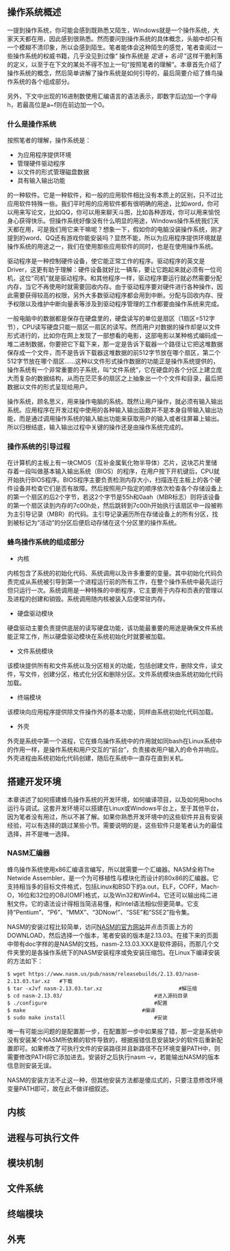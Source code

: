 ## 操作系统概述
一提到操作系统，你可能会感到既熟悉又陌生，Windows就是一个操作系统，大家天天都在用，因此感到很熟悉。然而要问到操作系统的具体概念，头脑中却只有一个模糊不清印象，所以会感到陌生。笔者能体会这种陌生的感觉，笔者查阅过一些操作系统的权威书籍，几乎没见到过像“ 操作系统是 *定语* + *名词* ”这样干脆利落的定义，以至于在下文的某处不得不加上一句“按照笔者的理解”。本章首先介绍了操作系统的概念，然后简单讲解了操作系统是如何引导的，最后简要介绍了蜂鸟操作系统的各个组成部分。

另外，下文中出现的16进制数使用汇编语言的语法表示，即数字后边加一个字母h，若最高位是a~f则在前边加一个0。

### 什么是操作系统
按照笔者的理解，操作系统是：
* 为应用程序提供环境
* 管理硬件驱动程序
* 以文件的形式管理磁盘数据
* 具有输入输出功能

的一种软件。它是一种软件，和一般的应用软件相比没有本质上的区别，只不过比应用软件特殊一些。我们平时用的应用软件都有很明确的用途，比如word，你可以用来写论文，比如QQ，你可以用来聊天斗图，比如各种游戏，你可以用来愉悦身心获得快乐。但操作系统好像没有什么明显的用途，Windows操作系统我们天天都在用，可是我们用它来干嘛呢？想象一下，假如你的电脑没装操作系统，刚才提到的word、QQ还有游戏你能安装吗？显然不能，所以为应用程序提供环境就是操作系统的用途之一，我们在使用那些应用软件的同时，也是在使用操作系统。

驱动程序是一种控制硬件设备，使它能正常工作的程序。驱动程序的英文是Driver，这更有助于理解：硬件设备就好比一辆车，要让它跑起来就必须有一位司机，这位“司机”就是驱动程序。和其他程序一样，驱动程序要运行就必然需要分配内存，当它不再使用时就需要回收内存。由于驱动程序要对硬件进行各种操作，因此需要获得较高的权限，另外大多数驱动程序都会用到中断。分配与回收内存、授予权限以及维护中断向量表等涉及到驱动程序管理的工作都要由操作系统来完成。

一般电脑中的数据都是保存在硬盘里的，硬盘读写的单位是扇区（1扇区=512字节），CPU读写硬盘只能一扇区一扇区的读写。然而用户对数据的操作却是以文件形式进行的，比如你在网上发现了一部想看的电影，这部电影以某种格式编码成一堆二进制数据，你要把它下载下来，那一定是告诉下载器一个路径让它把这堆数据保存成一个文件，而不是告诉下载器这堆数据的前512字节放在哪个扇区，第二个512字节放在哪个扇区……这种以文件形式操作数据的功能正是操作系统提供的，操作系统有一个非常重要的子系统，叫“文件系统”，它在硬盘的各个分区上建立庞大而复杂的数据结构，从而在茫茫多的扇区之上抽象出一个个文件和目录，最后把数据以文件的形式呈现给用户。

操作系统，顾名思义，用来操作电脑的系统。既然让用户操作，就必须有输入输出系统。应用程序在开发过程中使用的各种输入输出函数并不是本身自带输入输出功能，而是通过调用操作系统的输入输出功能来获取用户的输入或者往屏幕上输出。所以归根结底，输入输出过程中关键的操作还是由操作系统完成的。

### 操作系统的引导过程
在计算机的主板上有一块CMOS（互补金属氧化物半导体）芯片，这块芯片里储存着一段叫做基本输入输出系统（BIOS）的程序，在用户按下开机键后，CPU就开始执行BIOS程序。BIOS程序主要负责检测内存大小，扫描连在主板上的各个硬件设备并检查它们是否有故障。然后按照用户指定的顺序依次检查各个存储设备上的第一个扇区的后2个字节，若这2个字节是55h和0aah（MBR标志）则将该设备的第一个扇区读到内存的7c00h处，然后跳转到7c00h开始执行该扇区中一段被称为主引导记录（MBR）的代码。主引导记录遍历所在存储设备上的所有分区，找到被标记为“活动”的分区后便启动存储在这个分区里的操作系统。

### 蜂鸟操作系统的组成部分
* 内核

内核包含了系统的初始化代码、系统调用以及许多重要的变量。其中初始化代码负责完成从系统被引导到第一个进程运行前的所有工作，在整个操作系统中最先运行但只运行一次。系统调用是一种特殊的中断程序，它主要用于内存和页表的管理以及进程的创建和销毁。系统调用随内核被装入后便常驻内存。

* 硬盘驱动模块

硬盘驱动主要负责提供底层的读写硬盘功能，该功能最重要的用途是确保文件系统能正常工作，所以硬盘驱动模块在系统初始化时就要被加载。

* 文件系统模块

该模块提供所有和文件系统以及分区相关的功能，包括创建文件，删除文件，读文件，写文件，创建分区，格式化分区和删除分区。文件系统模块由系统初始化代码加载。

* 终端模块

该模块向应用程序提供除文件操作外的基本功能，同样由系统初始化代码加载。

* 外壳

外壳是系统中第一个进程，它在蜂鸟操作系统中的作用就如同bash在Linux系统中的作用一样，是操作系统和用户交互的“前台”，负责接收用户输入的命令并响应。外壳进程由系统初始化代码创建，随后在系统中一直存在直到关机。

## 搭建开发环境
本章讲述了如何搭建蜂鸟操作系统的开发环境，如何编译项目，以及如何用bochs运行与调试。这套开发环境可以搭建在Linux或Windows平台上，至于其他平台，因为笔者没有用过，所以不甚了解。如果你熟悉开发环境中的这些软件并且有安装经验，可以有选择的跳过某些小节。需要说明的是，这些软件只是笔者认为的最佳选择，并不是唯一选择。

### NASM汇编器
蜂鸟操作系统使用x86汇编语言编写，所以就需要一个汇编器。NASM全称The Netwide Assembler，是一个为可移植性与模块化而设计的80x86的汇编器。它支持相当多的目标文件格式，包括Linux和BSD下的a.out，ELF，COFF，Mach-O，16位和32位的OBJ(OMF)格式，以及Win32和Win64。它还可以输出纯二进制文件。它的语法设计得相当简洁易懂，和Intel语法相似但更简单。它支持“Pentium”、“P6”、“MMX”、“3DNow!”、“SSE”和“SSE2”指令集。

NASM的安装过程比较简单，访问[NASM的官方网站](https://www.nasm.us)并点击页面上方的DOWNLOAD，然后选择一个版本，笔者安装的版本是2.13.03。在接下来的页面中带有doc字样的是NASM的文档，nasm-2.13.03.XXX是软件源码，而那几个文件夹里的是各操作系统下的NASM安装程序或免安装压缩包。在Linux下编译安装的方法如下：

```
$ wget https://www.nasm.us/pub/nasm/releasebuilds/2.13.03/nasm-2.13.03.tar.xz	#下载
$ tar -xJvf nasm-2.13.03.tar.xz							#解压缩
$ cd nasm-2.13.03/								#进入源码目录
$ ./configure									#配置
$ make										#编译
$ sudo make install								#安装
```

唯一有可能出问题的是配置那一步，在配置那一步中如果报了错，那一定是系统中没有安装某个NASM所依赖的软件导致的，根据报错信息安装缺少的软件后重新配置即可。如果修改了可执行文件的安装路径并且新路径不在环境变量PATH中，则需要修改PATH将它添加进去。安装好之后执行nasm –v，若能输出NASM的版本信息则安装无误。

NASM的安装方法不止这一种，但其他安装方法都是傻瓜式的，只要注意修改环境变量PATH即可，故在此不做详细叙述。

## 内核

## 进程与可执行文件

## 模块机制

## 文件系统

## 终端模块

## 外壳
